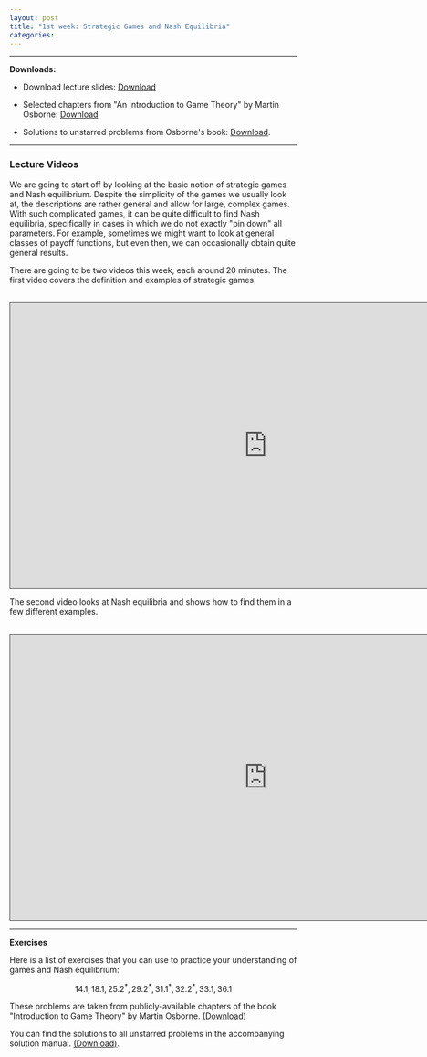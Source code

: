 ```yaml
---
layout: post
title: "1st week: Strategic Games and Nash Equilibria"
categories: 
---
```



---
**Downloads:** 

- Download lecture slides: [Download](https://drive.google.com/uc?export=download&id=1RWn5lRE82eJbqwnt13jjD5bZ9j1Yawmy)

- Selected chapters from "An Introduction to Game Theory" by Martin Osborne: [Download](https://www.economics.utoronto.ca/osborne/igt/nash.pdf)

- Solutions to unstarred problems from Osborne's book: [Download](https://www.economics.utoronto.ca/osborne/igt/solsp5.pdf).


---

### Lecture Videos

We are going to start off by looking at the basic notion of strategic games and Nash equilibrium. Despite the simplicity of the games we usually look at, the descriptions are rather general and allow for large, complex games. With such complicated games, it can be quite difficult to find Nash equilibria, specifically in cases in which we do not exactly "pin down" all parameters. For example, sometimes we might want to look at general classes of payoff functions, but even then, we can occasionally obtain quite general results. 

There are going to be two videos this week, each around 20 minutes. The first video covers the definition and examples of strategic games. 
<br><br>

<iframe src="https://york.cloud.panopto.eu/Panopto/Pages/Embed.aspx?id=4e87ba13-ee55-482a-ac46-adb401469b31&autoplay=false&offerviewer=true&showtitle=true&showbrand=false&captions=false&interactivity=all"
align="center"
height="500" width="900" 
style="border: 1px solid #464646;" 
allowfullscreen allow="autoplay">
</iframe>

<br>

The second video looks at Nash equilibria and shows how to find them in a few different examples. 
<br><br>
<iframe src="https://york.cloud.panopto.eu/Panopto/Pages/Embed.aspx?id=e1ee0f19-226d-46c8-bd28-adb401543c82&autoplay=false&offerviewer=true&showtitle=true&showbrand=false&captions=false&interactivity=all" height="500" width="900" style="border: 1px solid #464646;" allowfullscreen allow="autoplay">
</iframe>


---

**Exercises**

Here is a list of exercises that you can use to practice your understanding of games and Nash equilibrium:

$$14.1, 18.1, 25.2^*, 29.2^{*}, 31.1^{*}, 32.2^{*}, 33.1,36.1$$

These problems are taken  from publicly-available chapters of the book "Introduction to Game Theory" by Martin Osborne. [(Download)](https://www.economics.utoronto.ca/osborne/igt/nash.pdf) 


You can find the solutions to all unstarred problems in the accompanying solution manual. [(Download)](https://www.economics.utoronto.ca/osborne/igt/solsp5.pdf).

 